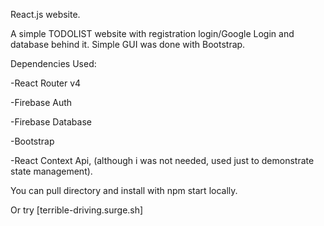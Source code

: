 React.js website. 

A simple TODOLIST website with registration login/Google Login and database behind it.
Simple GUI was done with Bootstrap.


Dependencies Used:

-React Router v4

-Firebase Auth

-Firebase Database

-Bootstrap

-React Context Api, (although i was not needed, used just to demonstrate state management).


You can pull directory and install with npm start locally. 

Or try 
[terrible-driving.surge.sh]
